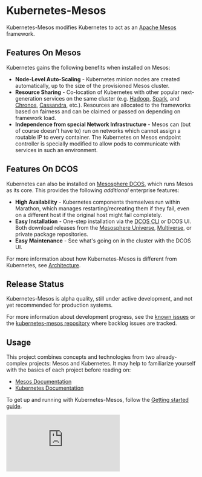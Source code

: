 # Kubernetes-Mesos

Kubernetes-Mesos modifies Kubernetes to act as an [Apache Mesos](http://mesos.apache.org/) framework.

## Features On Mesos

Kubernetes gains the following benefits when installed on Mesos:

- **Node-Level Auto-Scaling** - Kubernetes minion nodes are created automatically, up to the size of the provisioned Mesos cluster.
- **Resource Sharing** - Co-location of Kubernetes with other popular next-generation services on the same cluster (e.g. [Hadoop](https://github.com/mesos/hadoop), [Spark](http://spark.apache.org/), and [Chronos](https://mesos.github.io/chronos/), [Cassandra](http://mesosphere.github.io/cassandra-mesos/), etc.). Resources are allocated to the frameworks based on fairness and can be claimed or passed on depending on framework load.
- **Independence from special Network Infrastructure** - Mesos can (but of course doesn't have to) run on networks which cannot assign a routable IP to every container. The Kubernetes on Mesos endpoint controller is specially modified to allow pods to communicate with services in such an environment.

## Features On DCOS

Kubernetes can also be installed on [Mesosphere DCOS](https://mesosphere.com/learn/), which runs Mesos as its core. This provides the following *additional* enterprise features:

- **High Availability** - Kubernetes components themselves run within Marathon, which manages restarting/recreating them if they fail, even on a different host if the original host might fail completely.
- **Easy Installation** - One-step installation via the [DCOS CLI](https://github.com/mesosphere/dcos-cli) or DCOS UI. Both download releases from the [Mesosphere Universe](https://github.com/mesosphere/universe), [Multiverse](https://github.com/mesosphere/multiverse), or private package repositories.
- **Easy Maintenance** - See what's going on in the cluster with the DCOS UI.

For more information about how Kubernetes-Mesos is different from Kubernetes, see [Architecture](./docs/architecture.md).


## Release Status

Kubernetes-Mesos is alpha quality, still under active development, and not yet recommended for production systems.

For more information about development progress, see the [known issues](./docs/issues.md) or the [kubernetes-mesos repository](https://github.com/mesosphere/kubernetes-mesos) where backlog issues are tracked.

## Usage

This project combines concepts and technologies from two already-complex projects: Mesos and Kubernetes. It may help to familiarize yourself with the basics of each project before reading on:

* [Mesos Documentation](http://mesos.apache.org/documentation/latest)
* [Kubernetes Documentation](../../README.md)

To get up and running with Kubernetes-Mesos, follow the [Getting started guide](../../docs/getting-started-guides/mesos.md).


[![Analytics](https://kubernetes-site.appspot.com/UA-36037335-10/GitHub/contrib/mesos/README.md?pixel)]()
